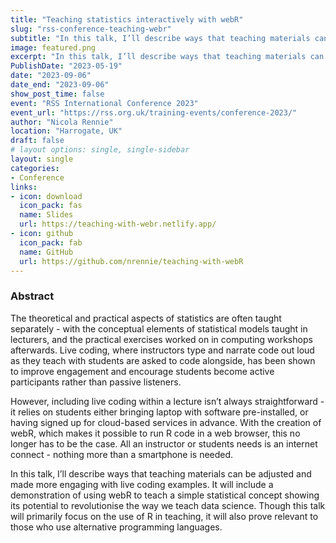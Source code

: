 ```yaml
---
title: "Teaching statistics interactively with webR"
slug: "rss-conference-teaching-webr"
subtitle: "In this talk, I’ll describe ways that teaching materials can be adjusted and made more engaging with live coding examples. It will include a demonstration of using webR to teach a simple statistical concept showing its potential to revolutionise the way we teach data science."
image: featured.png
excerpt: "In this talk, I’ll describe ways that teaching materials can be adjusted and made more engaging with live coding examples. It will include a demonstration of using webR to teach a simple statistical concept showing its potential to revolutionise the way we teach data science."
PublishDate: "2023-05-19"
date: "2023-09-06"
date_end: "2023-09-06"
show_post_time: false
event: "RSS International Conference 2023"
event_url: "https://rss.org.uk/training-events/conference-2023/"
author: "Nicola Rennie"
location: "Harrogate, UK"
draft: false
# layout options: single, single-sidebar
layout: single
categories:
- Conference
links:
- icon: download
  icon_pack: fas
  name: Slides
  url: https://teaching-with-webr.netlify.app/
- icon: github
  icon_pack: fab
  name: GitHub
  url: https://github.com/nrennie/teaching-with-webR
---
```


### Abstract

The theoretical and practical aspects of statistics are often taught separately - with the conceptual elements of statistical models taught in lecturers, and the practical exercises worked on in computing workshops afterwards. Live coding, where instructors type and narrate code out loud as they teach with students are asked to code alongside, has been shown to improve engagement and encourage students become active participants rather than passive listeners.

However, including live coding within a lecture isn’t always straightforward - it relies on students either bringing laptop with software pre-installed, or having signed up for cloud-based services in advance. With the creation of webR, which makes it possible to run R code in a web browser, this no longer has to be the case. All an instructor or students needs is an internet connect - nothing more than a smartphone is needed.

In this talk, I’ll describe ways that teaching materials can be adjusted and made more engaging with live coding examples. It will include a demonstration of using webR to teach a simple statistical concept showing its potential to revolutionise the way we teach data science. Though this talk will primarily focus on the use of R in teaching, it will also prove relevant to those who use alternative programming languages.
